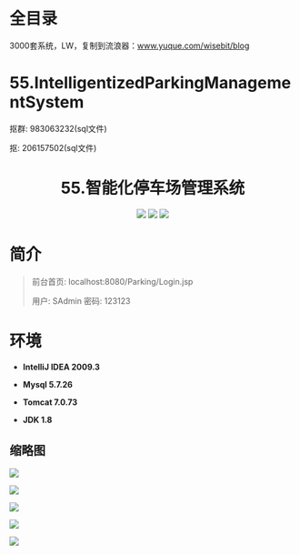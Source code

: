 # 全目录

3000套系统，LW，复制到流浪器：www.yuque.com/wisebit/blog

# 55.IntelligentizedParkingManagementSystem

<p>抠群: 983063232(sql文件)</p>
<p>抠: 206157502(sql文件)</p>

<p><h1 align="center">55.智能化停车场管理系统</h1></p>


<p align="center">
	<img src="https://img.shields.io/badge/jdk-1.8-orange.svg"/>
    <img src="https://img.shields.io/badge/servlet-5.x-lightgrey.svg"/>
    <img src="https://img.shields.io/badge/jdbc-3.x-blue.svg"/>
</p>

# 简介
>
> 
>
> 前台首页: localhost:8080/Parking/Login.jsp
>
> 用户: SAdmin   密码: 123123


# 环境

- <b>IntelliJ IDEA 2009.3</b>

- <b>Mysql 5.7.26</b>

- <b>Tomcat 7.0.73</b>

- <b>JDK 1.8</b>


## 缩略图

![](https://bitwise.oss-cn-heyuan.aliyuncs.com/2024/9/10/58b30c98-d673-43bb-9e2a-7b35d539866d.png)

![](https://bitwise.oss-cn-heyuan.aliyuncs.com/2024/9/10/cd1d7950-bdf9-4b1f-a10e-f958272a9a6b.png)

![](https://bitwise.oss-cn-heyuan.aliyuncs.com/2024/9/10/0bae4241-18a1-4b86-91a4-d35857374277.png)

![](https://bitwise.oss-cn-heyuan.aliyuncs.com/2024/9/10/68b39d01-0eb6-4866-ad09-026c36dfd741.png)

![](https://bitwise.oss-cn-heyuan.aliyuncs.com/2024/9/10/4261b234-1a0f-4309-9285-5b37e6ca1a1b.png)



